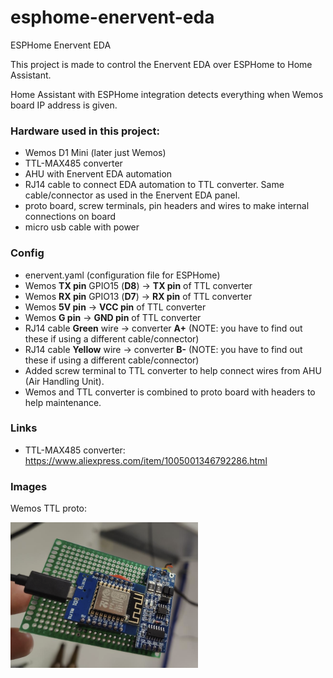 # esphome-enervent-eda
ESPHome Enervent EDA

This project is made to control the Enervent EDA over ESPHome to Home Assistant.

Home Assistant with ESPHome integration detects everything when Wemos board IP address is given.

### Hardware used in this project:
- Wemos D1 Mini (later just Wemos)
- TTL-MAX485 converter
- AHU with Enervent EDA automation
- RJ14 cable to connect EDA automation to TTL converter. Same cable/connector as used in the Enervent EDA panel.
- proto board, screw terminals, pin headers and wires to make internal connections on board
- micro usb cable with power

### Config
- enervent.yaml (configuration file for ESPHome)
- Wemos **TX pin** GPIO15 (**D8**) -> **TX pin** of TTL converter
- Wemos **RX pin** GPIO13 (**D7**) -> **RX pin** of TTL converter
- Wemos **5V pin** -> **VCC pin** of TTL converter
- Wemos **G pin** -> **GND pin** of TTL converter
- RJ14 cable **Green** wire -> converter **A+** (NOTE: you have to find out these if using a different cable/connector)
- RJ14 cable **Yellow** wire -> converter **B-** (NOTE: you have to find out these if using a different cable/connector)
- Added screw terminal to TTL converter to help connect wires from AHU (Air Handling Unit).
- Wemos and TTL converter is combined to proto board with headers to help maintenance.

### Links

- TTL-MAX485 converter: https://www.aliexpress.com/item/1005001346792286.html


### Images
Wemos TTL proto:

<img src="./img/wemos_ttl_proto.png" width="300">